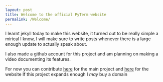 ```yaml
---
layout: post
title: Welcome to the official PyTerm website
permalink: /Welcome/
---
```


I learnt jekyll today to make this website, it turned out to be really simple
a mirical I know, I will make sure to write posts whenever there is a large enough
update to actually speak about.

I also made a github account for this project and am planning on making a video documenting
its features.

For now you can contribute [here](https://github.com/PyTermGithub/PyTerm) for the main project
and [here](https://github.com/PyTermGithub/PyTermGithub.github.io) for the website
If this project expands enough I *may* buy a domain

